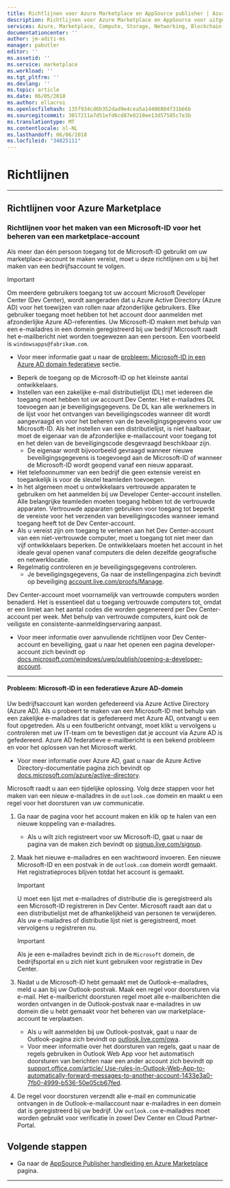 ```yaml
---
title: Richtlijnen voor Azure Marketplace en AppSource publisher | Azure
description: Richtlijnen voor Azure Marketplace en AppSource voor uitgevers van de app en service
services: Azure, Marketplace, Compute, Storage, Networking, Blockchain, Security
documentationcenter: ''
author: jm-aditi-ms
manager: pabutler
editor: ''
ms.assetid: ''
ms.service: marketplace
ms.workload: ''
ms.tgt_pltfrm: ''
ms.devlang: ''
ms.topic: article
ms.date: 06/05/2018
ms.author: ellacroi
ms.openlocfilehash: 135f934cd6b352dad9e4cea5a14406804f31b66b
ms.sourcegitcommit: 3017211a7d51efd6cd87e8210ee13d57585c7e3b
ms.translationtype: MT
ms.contentlocale: nl-NL
ms.lasthandoff: 06/06/2018
ms.locfileid: "34825111"
---
```

# <a name="guidelines"></a>Richtlijnen  

<!--
## Guidelines for AppSource  
-->
---  

## <a name="guidelines-for-azure-marketplace"></a>Richtlijnen voor Azure Marketplace  

### <a name="guidelines-for-creating-a-microsoft-id-to-manage-a-marketplace-account"></a>Richtlijnen voor het maken van een Microsoft-ID voor het beheren van een marketplace-account  
Als meer dan één persoon toegang tot de Microsoft-ID gebruikt om uw marketplace-account te maken vereist, moet u deze richtlijnen om u bij het maken van een bedrijfsaccount te volgen. 

>[!IMPORTANT]
>Om meerdere gebruikers toegang tot uw account Microsoft Developer Center (Dev Center), wordt aangeraden dat u Azure Active Directory (Azure AD) voor het toewijzen van rollen naar afzonderlijke gebruikers. Elke gebruiker toegang moet hebben tot het account door aanmelden met afzonderlijke Azure AD-referenties. Uw Microsoft-ID maken met behulp van een e-mailadres in een domein geregistreerd bij uw bedrijf Microsoft raadt het e-mailbericht niet worden toegewezen aan een persoon. Een voorbeeld is `windowsapps@fabrikam.com`.  
>*   Voor meer informatie gaat u naar de [probleem: Microsoft-ID in een Azure AD domain federatieve](#issue:-microsoft-id-in-an-azure-ad-federated-domain) sectie.  

*   Beperk de toegang op de Microsoft-ID op het kleinste aantal ontwikkelaars. 
*   Instellen van een zakelijke e-mail distributielijst (DL) met iedereen die toegang moet hebben tot uw account Dev Center. Het e-mailadres DL toevoegen aan je beveiligingsgegevens. De DL kan alle werknemers in de lijst voor het ontvangen van beveiligingscodes wanneer dit wordt aangevraagd en voor het beheren van de beveiligingsgegevens voor uw Microsoft-ID. Als het instellen van een distributielijst, is niet haalbaar, moet de eigenaar van de afzonderlijke e-mailaccount voor toegang tot en het delen van de beveiligingscode desgevraagd beschikbaar zijn.  
    *   De eigenaar wordt bijvoorbeeld gevraagd wanneer nieuwe beveiligingsgegevens is toegevoegd aan de Microsoft-ID of wanneer de Microsoft-ID wordt geopend vanaf een nieuw apparaat.  
*   Het telefoonnummer van een bedrijf die geen extensie vereist en toegankelijk is voor de sleutel teamleden toevoegen.  
*   In het algemeen moet u ontwikkelaars vertrouwde apparaten te gebruiken om het aanmelden bij uw Developer Center-account instellen. Alle belangrijke teamleden moeten toegang hebben tot de vertrouwde apparaten. Vertrouwde apparaten gebruiken voor toegang tot beperkt de vereiste voor het verzenden van beveiligingscodes wanneer iemand toegang heeft tot de Dev Center-account.  
*   Als u vereist zijn om toegang te verlenen aan het Dev Center-account van een niet-vertrouwde computer, moet u toegang tot niet meer dan vijf ontwikkelaars beperken. De ontwikkelaars moeten het account in het ideale geval openen vanaf computers die delen dezelfde geografische en netwerklocatie.  
*   Regelmatig controleren en je beveiligingsgegevens controleren.  
    *   Je beveiligingsgegevens, Ga naar de instellingenpagina zich bevindt op beveiliging [account.live.com/proofs/Manage](https://account.live.com/proofs/Manage).

Dev Center-account moet voornamelijk van vertrouwde computers worden benaderd. Het is essentieel dat u toegang vertrouwde computers tot, omdat er een limiet aan het aantal codes die worden gegenereerd per Dev Center-account per week. Met behulp van vertrouwde computers, kunt ook de veiligste en consistente-aanmeldingservaring aanpast. 
*   Voor meer informatie over aanvullende richtlijnen voor Dev Center-account en beveiliging, gaat u naar het openen een pagina developer-account zich bevindt op [docs.microsoft.com/windows/uwp/publish/opening-a-developer-account](https://docs.microsoft.com/windows/uwp/publish/opening-a-developer-account). 

---  

#### <a name="issue-microsoft-id-in-an-azure-ad-federated-domain"></a>Probleem: Microsoft-ID in een federatieve Azure AD-domein  
Uw bedrijfsaccount kan worden gefedereerd via Azure Active Directory (Azure AD). Als u probeert te maken van een Microsoft-ID met behulp van een zakelijke e-mailadres dat is gefedereerd met Azure AD, ontvangt u een fout opgetreden. Als u een foutbericht ontvangt, moet klikt u vervolgens u controleren met uw IT-team om te bevestigen dat je account via Azure AD is gefedereerd. Azure AD federatieve e-mailbericht is een bekend probleem en voor het oplossen van het Microsoft werkt.  
*   Voor meer informatie over Azure AD, gaat u naar de Azure Active Directory-documentatie pagina zich bevindt op [docs.microsoft.com/azure/active-directory](https://docs.microsoft.com/azure/active-directory).

Microsoft raadt u aan een tijdelijke oplossing. Volg deze stappen voor het maken van een nieuw e-mailadres in de `outlook.com` domein en maakt u een regel voor het doorsturen van uw communicatie.  
1.  Ga naar de pagina voor het account maken en klik op te halen van een nieuwe koppeling van e-mailadres. 
    *   Als u wilt zich registreert voor uw Microsoft-ID, gaat u naar de pagina van de maken zich bevindt op [signup.live.com/signup](https://signup.live.com/signup).  
2.  Maak het nieuwe e-mailadres en een wachtwoord invoeren. Een nieuwe Microsoft-ID en een postvak in de `outlook.com` domein wordt gemaakt. Het registratieproces blijven totdat het account is gemaakt.  

    >[!IMPORTANT]
    >U moet een lijst met e-mailadres of distributie die is geregistreerd als een Microsoft-ID registreren in Dev Center. Microsoft raadt aan dat u een distributielijst met de afhankelijkheid van personen te verwijderen. Als uw e-mailadres of distributie lijst niet is geregistreerd, moet vervolgens u registreren nu.    

    >[!Important]
    >Als je een e-mailadres bevindt zich in de `Microsoft` domein, de bedrijfsportal en u zich niet kunt gebruiken voor registratie in Dev Center.  

3.  Nadat u de Microsoft-ID hebt gemaakt met de Outlook-e-mailadres, meld u aan bij uw Outlook-postvak. Maak een regel voor doorsturen via e-mail. Het e-mailbericht doorsturen regel moet alle e-mailberichten die worden ontvangen in de Outlook-postvak naar e-mailadres in uw domein die u hebt gemaakt voor het beheren van uw marketplace-account te verplaatsen.  
    *   Als u wilt aanmelden bij uw Outlook-postvak, gaat u naar de Outlook-pagina zich bevindt op [outlook.live.com/owa](https://outlook.live.com/owa).  
    *   Voor meer informatie over het doorsturen van regels, gaat u naar de regels gebruiken in Outlook Web App voor het automatisch doorsturen van berichten naar een ander account zich bevindt op [support.office.com/article/ Use-rules-in-Outlook-Web-App-to-automatically-forward-messages-to-another-account-1433e3a0-7fb0-4999-b536-50e05cb67fed](https://support.office.com/article/Use-rules-in-Outlook-Web-App-to-automatically-forward-messages-to-another-account-1433e3a0-7fb0-4999-b536-50e05cb67fed).  

1.  De regel voor doorsturen verzendt alle e-mail en communicatie ontvangen in de Outlook-e-mailaccount naar e-mailadres in een domein dat is geregistreerd bij uw bedrijf. Uw `outlook.com` e-mailadres moet worden gebruikt voor verificatie in zowel Dev Center en Cloud Partner-Portal.  

## <a name="next-steps"></a>Volgende stappen
*   Ga naar de [AppSource Publisher handleiding en Azure Marketplace](./marketplace-publishers-guide.md) pagina.  
 
---  
